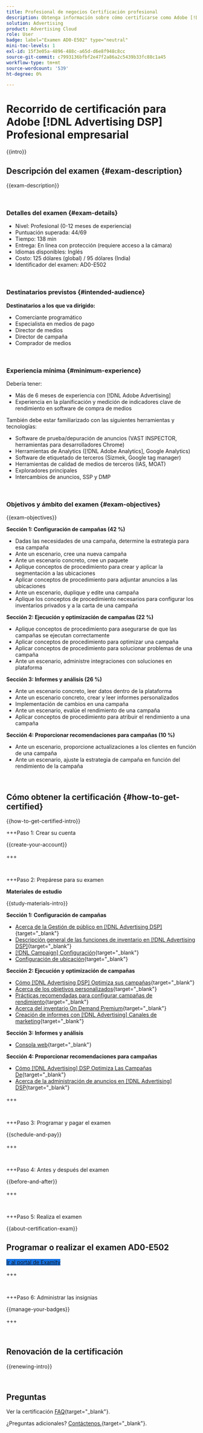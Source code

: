 ```yaml
---
title: Profesional de negocios Certificación profesional
description: Obtenga información sobre cómo certificarse como Adobe [!DNL Advertising DSP] Profesional de negocios.
solution: Advertising
product: Advertising Cloud
role: User
badge: label="Examen AD0-E502" type="neutral"
mini-toc-levels: 1
exl-id: 15f3e05a-4896-488c-a65d-d6e8f948c8cc
source-git-commit: c7993136bfbf2e47f2a86a2c5439b33fc88c1a45
workflow-type: tm+mt
source-wordcount: '539'
ht-degree: 0%

---
```


# Recorrido de certificación para Adobe [!DNL Advertising DSP] Profesional empresarial

{{intro}}

## Descripción del examen {#exam-description}

{{exam-description}}

<br>

### Detalles del examen {#exam-details}

* Nivel: Profesional (0-12 meses de experiencia)
* Puntuación superada: 44/69
* Tiempo: 138 min
* Entrega: En línea con protección (requiere acceso a la cámara)
* Idiomas disponibles: Inglés
* Costo: 125 dólares (global) / 95 dólares (India)
* Identificador del examen: AD0-E502

<br>

### Destinatarios previstos {#intended-audience}

**Destinatarios a los que va dirigido:**

* Comerciante programático
* Especialista en medios de pago
* Director de medios
* Director de campaña
* Comprador de medios

<br>

### Experiencia mínima {#minimum-experience}

Debería tener:

* Más de 6 meses de experiencia con [!DNL Adobe Advertising]
* Experiencia en la planificación y medición de indicadores clave de rendimiento en software de compra de medios

También debe estar familiarizado con las siguientes herramientas y tecnologías:

* Software de prueba/depuración de anuncios (VAST INSPECTOR, herramientas para desarrolladores Chrome)
* Herramientas de Analytics ([!DNL Adobe Analytics], Google Analytics)
* Software de etiquetado de terceros (Sizmek, Google tag manager)
* Herramientas de calidad de medios de terceros (IAS, MOAT)
* Exploradores principales
* Intercambios de anuncios, SSP y DMP

<br>

### Objetivos y ámbito del examen {#exam-objectives}

{{exam-objectives}}

**Sección 1: Configuración de campañas (42 %)**

* Dadas las necesidades de una campaña, determine la estrategia para esa campaña
* Ante un escenario, cree una nueva campaña
* Ante un escenario concreto, cree un paquete
* Aplique conceptos de procedimiento para crear y aplicar la segmentación a las ubicaciones
* Aplicar conceptos de procedimiento para adjuntar anuncios a las ubicaciones
* Ante un escenario, duplique y edite una campaña
* Aplique los conceptos de procedimiento necesarios para configurar los inventarios privados y a la carta de una campaña

**Sección 2: Ejecución y optimización de campañas (22 %)**

* Aplique conceptos de procedimiento para asegurarse de que las campañas se ejecutan correctamente
* Aplicar conceptos de procedimiento para optimizar una campaña
* Aplicar conceptos de procedimiento para solucionar problemas de una campaña
* Ante un escenario, administre integraciones con soluciones en plataforma

**Sección 3: Informes y análisis (26 %)**

* Ante un escenario concreto, leer datos dentro de la plataforma
* Ante un escenario concreto, crear y leer informes personalizados
* Implementación de cambios en una campaña
* Ante un escenario, evalúe el rendimiento de una campaña
* Aplicar conceptos de procedimiento para atribuir el rendimiento a una campaña

**Sección 4: Proporcionar recomendaciones para campañas (10 %)**

* Ante un escenario, proporcione actualizaciones a los clientes en función de una campaña
* Ante un escenario, ajuste la estrategia de campaña en función del rendimiento de la campaña

<br>

## Cómo obtener la certificación {#how-to-get-certified}

{{how-to-get-certified-intro}}

+++Paso 1: Crear su cuenta

{{create-your-account}}

+++

<br>

+++Paso 2: Prepárese para su examen

**Materiales de estudio**

{{study-materials-intro}}

**Sección 1: Configuración de campañas**

* [Acerca de la Gestión de público en [!DNL Advertising DSP]](https://experienceleague.adobe.com/docs/advertising/dsp/audiences/audience-about.html){target="_blank"}
* [Descripción general de las funciones de inventario en [!DNL Advertising DSP]](https://experienceleague.adobe.com/docs/advertising/dsp/inventory/inventory-overview.html){target="_blank"}
* [[!DNL Campaign] Configuración](https://experienceleague.adobe.com/docs/advertising/dsp/campaign-management/campaigns/campaign-settings.html){target="_blank"}
* [Configuración de ubicación](https://experienceleague.adobe.com/docs/advertising/dsp/campaign-management/placements/placement-settings.html){target="_blank"}

**Sección 2: Ejecución y optimización de campañas**

* [Cómo [!DNL Advertising DSP] Optimiza sus campañas](https://experienceleague.adobe.com/docs/advertising/dsp/optimization/optimization-how-dsp-optimizes-campaigns.html){target="_blank"}
* [Acerca de los objetivos personalizados](https://experienceleague.adobe.com/docs/advertising/dsp/optimization/custom-goals/custom-goal-about.html){target="_blank"}
* [Prácticas recomendadas para configurar campañas de rendimiento](https://experienceleague.adobe.com/docs/advertising/dsp/optimization/campaign-best-practices-performance.html){target="_blank"}
* [Acerca del inventario On Demand Premium](https://experienceleague.adobe.com/docs/advertising/dsp/inventory/on-demand/on-demand-inventory-about.html){target="_blank"}
* [Creación de informes con [!DNL Advertising] Canales de marketing](https://experienceleague.adobe.com/docs/analytics-learn/tutorials/integrations/ad-cloud/reporting-with-advertising-cloud-marketing-channels.html){target="_blank"}

**Sección 3: Informes y análisis**

* [Consola web](https://experienceleague.adobe.com/docs/experience-manager-65/deploying/configuring/web-console.html){target="_blank"}

**Sección 4: Proporcionar recomendaciones para campañas**

* [Cómo [!DNL Advertising] DSP Optimiza Las Campañas De](https://experienceleague.adobe.com/docs/advertising/dsp/optimization/optimization-how-dsp-optimizes-campaigns.html){target="_blank"}
* [Acerca de la administración de anuncios en [!DNL Advertising] DSP](https://experienceleague.adobe.com/docs/advertising/dsp/campaign-management/ads/ad-about.html){target="_blank"}

+++

<br>

+++Paso 3: Programar y pagar el examen

{{schedule-and-pay}}

+++

<br>

+++Paso 4: Antes y después del examen

{{before-and-after}}

+++

<br>

+++Paso 5: Realiza el examen

{{about-certification-exam}}

## Programar o realizar el examen AD0-E502

<a href="https://www.certmetrics.com/adobe/candidate/examity_sso.aspx?eid=AD0-E502" target="_blank" class="spectrum-Button spectrum-Button--fill spectrum-Button--accent spectrum-Button--sizeM is-margin-bottom-big-big at-element-click-tracking" style="background-color:#1473E6">

<span class="spectrum-Button-label has-no-wrap">
   Ir al portal de Examity
</span>
</a>

+++

<br>

+++Paso 6: Administrar las insignias

{{manage-your-badges}}

+++

<br>

## Renovación de la certificación

{{renewing-intro}}

<br>

## Preguntas

Ver la certificación [FAQ](https://experienceleague.adobe.com/docs/certification/certification/faq.html){target="_blank"}.

¿Preguntas adicionales? [Contáctenos.](mailto:certif@adobe.com){target="_blank"}.